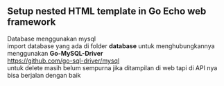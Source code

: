 ## Setup nested HTML template in Go Echo web framework
Database menggunakan mysql <br>
import database yang ada di folder <b>database</b>
untuk menghubungkannya menggunakan <b>Go-MySQL-Driver</b> <br>
https://github.com/go-sql-driver/mysql
<br>
untuk delete masih belum sempurna jika ditampilan di web tapi di API nya bisa berjalan dengan baik

